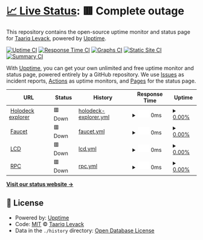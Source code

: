 # [📈 Live Status](https://levackt.github.io/upptime-1): <!--live status--> **🟥 Complete outage**

This repository contains the open-source uptime monitor and status page for [Taariq Levack](https://levackt.github.io/upptime-1), powered by [Upptime](https://github.com/upptime/upptime).

[![Uptime CI](https://github.com/levackt/upptime-1/workflows/Uptime%20CI/badge.svg)](https://github.com/levackt/upptime-1/actions?query=workflow%3A%22Uptime+CI%22)
[![Response Time CI](https://github.com/levackt/upptime-1/workflows/Response%20Time%20CI/badge.svg)](https://github.com/levackt/upptime-1/actions?query=workflow%3A%22Response+Time+CI%22)
[![Graphs CI](https://github.com/levackt/upptime-1/workflows/Graphs%20CI/badge.svg)](https://github.com/levackt/upptime-1/actions?query=workflow%3A%22Graphs+CI%22)
[![Static Site CI](https://github.com/levackt/upptime-1/workflows/Static%20Site%20CI/badge.svg)](https://github.com/levackt/upptime-1/actions?query=workflow%3A%22Static+Site+CI%22)
[![Summary CI](https://github.com/levackt/upptime-1/workflows/Summary%20CI/badge.svg)](https://github.com/levackt/upptime-1/actions?query=workflow%3A%22Summary+CI%22)

With [Upptime](https://upptime.js.org), you can get your own unlimited and free uptime monitor and status page, powered entirely by a GitHub repository. We use [Issues](https://github.com/levackt/upptime-1/issues) as incident reports, [Actions](https://github.com/levackt/upptime-1/actions) as uptime monitors, and [Pages](https://levackt.github.io/upptime-1) for the status page.

<!--start: status pages-->
<!-- This summary is generated by Upptime (https://github.com/upptime/upptime) -->
<!-- Do not edit this manually, your changes will be overwritten -->
<!-- prettier-ignore -->
| URL | Status | History | Response Time | Uptime |
| --- | ------ | ------- | ------------- | ------ |
| <img alt="" src="https://icons.duckduckgo.com/ip3/explorer.secrettestnet.io.ico" height="13"> [Holodeck explorer](https://explorer.secrettestnet.io/) | 🟥 Down | [holodeck-explorer.yml](https://github.com/levackt/upptime-1/commits/HEAD/history/holodeck-explorer.yml) | <details><summary><img alt="Response time graph" src="./graphs/holodeck-explorer/response-time-week.png" height="20"> 0ms</summary><br><a href="https://levackt.github.io/upptime-1/history/holodeck-explorer"><img alt="Response time 0" src="https://img.shields.io/endpoint?url=https%3A%2F%2Fraw.githubusercontent.com%2Flevackt%2Fupptime-1%2FHEAD%2Fapi%2Fholodeck-explorer%2Fresponse-time.json"></a><br><a href="https://levackt.github.io/upptime-1/history/holodeck-explorer"><img alt="24-hour response time 0" src="https://img.shields.io/endpoint?url=https%3A%2F%2Fraw.githubusercontent.com%2Flevackt%2Fupptime-1%2FHEAD%2Fapi%2Fholodeck-explorer%2Fresponse-time-day.json"></a><br><a href="https://levackt.github.io/upptime-1/history/holodeck-explorer"><img alt="7-day response time 0" src="https://img.shields.io/endpoint?url=https%3A%2F%2Fraw.githubusercontent.com%2Flevackt%2Fupptime-1%2FHEAD%2Fapi%2Fholodeck-explorer%2Fresponse-time-week.json"></a><br><a href="https://levackt.github.io/upptime-1/history/holodeck-explorer"><img alt="30-day response time 0" src="https://img.shields.io/endpoint?url=https%3A%2F%2Fraw.githubusercontent.com%2Flevackt%2Fupptime-1%2FHEAD%2Fapi%2Fholodeck-explorer%2Fresponse-time-month.json"></a><br><a href="https://levackt.github.io/upptime-1/history/holodeck-explorer"><img alt="1-year response time 0" src="https://img.shields.io/endpoint?url=https%3A%2F%2Fraw.githubusercontent.com%2Flevackt%2Fupptime-1%2FHEAD%2Fapi%2Fholodeck-explorer%2Fresponse-time-year.json"></a></details> | <details><summary><a href="https://levackt.github.io/upptime-1/history/holodeck-explorer">0.00%</a></summary><a href="https://levackt.github.io/upptime-1/history/holodeck-explorer"><img alt="All-time uptime 7.27%" src="https://img.shields.io/endpoint?url=https%3A%2F%2Fraw.githubusercontent.com%2Flevackt%2Fupptime-1%2FHEAD%2Fapi%2Fholodeck-explorer%2Fuptime.json"></a><br><a href="https://levackt.github.io/upptime-1/history/holodeck-explorer"><img alt="24-hour uptime 0.00%" src="https://img.shields.io/endpoint?url=https%3A%2F%2Fraw.githubusercontent.com%2Flevackt%2Fupptime-1%2FHEAD%2Fapi%2Fholodeck-explorer%2Fuptime-day.json"></a><br><a href="https://levackt.github.io/upptime-1/history/holodeck-explorer"><img alt="7-day uptime 0.00%" src="https://img.shields.io/endpoint?url=https%3A%2F%2Fraw.githubusercontent.com%2Flevackt%2Fupptime-1%2FHEAD%2Fapi%2Fholodeck-explorer%2Fuptime-week.json"></a><br><a href="https://levackt.github.io/upptime-1/history/holodeck-explorer"><img alt="30-day uptime 0.00%" src="https://img.shields.io/endpoint?url=https%3A%2F%2Fraw.githubusercontent.com%2Flevackt%2Fupptime-1%2FHEAD%2Fapi%2Fholodeck-explorer%2Fuptime-month.json"></a><br><a href="https://levackt.github.io/upptime-1/history/holodeck-explorer"><img alt="1-year uptime 0.00%" src="https://img.shields.io/endpoint?url=https%3A%2F%2Fraw.githubusercontent.com%2Flevackt%2Fupptime-1%2FHEAD%2Fapi%2Fholodeck-explorer%2Fuptime-year.json"></a></details>
| <img alt="" src="https://icons.duckduckgo.com/ip3/faucet.secrettestnet.io.ico" height="13"> [Faucet](https://faucet.secrettestnet.io/) | 🟥 Down | [faucet.yml](https://github.com/levackt/upptime-1/commits/HEAD/history/faucet.yml) | <details><summary><img alt="Response time graph" src="./graphs/faucet/response-time-week.png" height="20"> 0ms</summary><br><a href="https://levackt.github.io/upptime-1/history/faucet"><img alt="Response time 197" src="https://img.shields.io/endpoint?url=https%3A%2F%2Fraw.githubusercontent.com%2Flevackt%2Fupptime-1%2FHEAD%2Fapi%2Ffaucet%2Fresponse-time.json"></a><br><a href="https://levackt.github.io/upptime-1/history/faucet"><img alt="24-hour response time 0" src="https://img.shields.io/endpoint?url=https%3A%2F%2Fraw.githubusercontent.com%2Flevackt%2Fupptime-1%2FHEAD%2Fapi%2Ffaucet%2Fresponse-time-day.json"></a><br><a href="https://levackt.github.io/upptime-1/history/faucet"><img alt="7-day response time 0" src="https://img.shields.io/endpoint?url=https%3A%2F%2Fraw.githubusercontent.com%2Flevackt%2Fupptime-1%2FHEAD%2Fapi%2Ffaucet%2Fresponse-time-week.json"></a><br><a href="https://levackt.github.io/upptime-1/history/faucet"><img alt="30-day response time 0" src="https://img.shields.io/endpoint?url=https%3A%2F%2Fraw.githubusercontent.com%2Flevackt%2Fupptime-1%2FHEAD%2Fapi%2Ffaucet%2Fresponse-time-month.json"></a><br><a href="https://levackt.github.io/upptime-1/history/faucet"><img alt="1-year response time 187" src="https://img.shields.io/endpoint?url=https%3A%2F%2Fraw.githubusercontent.com%2Flevackt%2Fupptime-1%2FHEAD%2Fapi%2Ffaucet%2Fresponse-time-year.json"></a></details> | <details><summary><a href="https://levackt.github.io/upptime-1/history/faucet">0.00%</a></summary><a href="https://levackt.github.io/upptime-1/history/faucet"><img alt="All-time uptime 80.24%" src="https://img.shields.io/endpoint?url=https%3A%2F%2Fraw.githubusercontent.com%2Flevackt%2Fupptime-1%2FHEAD%2Fapi%2Ffaucet%2Fuptime.json"></a><br><a href="https://levackt.github.io/upptime-1/history/faucet"><img alt="24-hour uptime 0.00%" src="https://img.shields.io/endpoint?url=https%3A%2F%2Fraw.githubusercontent.com%2Flevackt%2Fupptime-1%2FHEAD%2Fapi%2Ffaucet%2Fuptime-day.json"></a><br><a href="https://levackt.github.io/upptime-1/history/faucet"><img alt="7-day uptime 0.00%" src="https://img.shields.io/endpoint?url=https%3A%2F%2Fraw.githubusercontent.com%2Flevackt%2Fupptime-1%2FHEAD%2Fapi%2Ffaucet%2Fuptime-week.json"></a><br><a href="https://levackt.github.io/upptime-1/history/faucet"><img alt="30-day uptime 0.00%" src="https://img.shields.io/endpoint?url=https%3A%2F%2Fraw.githubusercontent.com%2Flevackt%2Fupptime-1%2FHEAD%2Fapi%2Ffaucet%2Fuptime-month.json"></a><br><a href="https://levackt.github.io/upptime-1/history/faucet"><img alt="1-year uptime 66.98%" src="https://img.shields.io/endpoint?url=https%3A%2F%2Fraw.githubusercontent.com%2Flevackt%2Fupptime-1%2FHEAD%2Fapi%2Ffaucet%2Fuptime-year.json"></a></details>
| <img alt="" src="https://icons.duckduckgo.com/ip3/chainofsecrets.secrettestnet.io.ico" height="13"> [LCD](https://chainofsecrets.secrettestnet.io/syncing) | 🟥 Down | [lcd.yml](https://github.com/levackt/upptime-1/commits/HEAD/history/lcd.yml) | <details><summary><img alt="Response time graph" src="./graphs/lcd/response-time-week.png" height="20"> 0ms</summary><br><a href="https://levackt.github.io/upptime-1/history/lcd"><img alt="Response time 211" src="https://img.shields.io/endpoint?url=https%3A%2F%2Fraw.githubusercontent.com%2Flevackt%2Fupptime-1%2FHEAD%2Fapi%2Flcd%2Fresponse-time.json"></a><br><a href="https://levackt.github.io/upptime-1/history/lcd"><img alt="24-hour response time 0" src="https://img.shields.io/endpoint?url=https%3A%2F%2Fraw.githubusercontent.com%2Flevackt%2Fupptime-1%2FHEAD%2Fapi%2Flcd%2Fresponse-time-day.json"></a><br><a href="https://levackt.github.io/upptime-1/history/lcd"><img alt="7-day response time 0" src="https://img.shields.io/endpoint?url=https%3A%2F%2Fraw.githubusercontent.com%2Flevackt%2Fupptime-1%2FHEAD%2Fapi%2Flcd%2Fresponse-time-week.json"></a><br><a href="https://levackt.github.io/upptime-1/history/lcd"><img alt="30-day response time 0" src="https://img.shields.io/endpoint?url=https%3A%2F%2Fraw.githubusercontent.com%2Flevackt%2Fupptime-1%2FHEAD%2Fapi%2Flcd%2Fresponse-time-month.json"></a><br><a href="https://levackt.github.io/upptime-1/history/lcd"><img alt="1-year response time 0" src="https://img.shields.io/endpoint?url=https%3A%2F%2Fraw.githubusercontent.com%2Flevackt%2Fupptime-1%2FHEAD%2Fapi%2Flcd%2Fresponse-time-year.json"></a></details> | <details><summary><a href="https://levackt.github.io/upptime-1/history/lcd">0.00%</a></summary><a href="https://levackt.github.io/upptime-1/history/lcd"><img alt="All-time uptime 37.65%" src="https://img.shields.io/endpoint?url=https%3A%2F%2Fraw.githubusercontent.com%2Flevackt%2Fupptime-1%2FHEAD%2Fapi%2Flcd%2Fuptime.json"></a><br><a href="https://levackt.github.io/upptime-1/history/lcd"><img alt="24-hour uptime 0.00%" src="https://img.shields.io/endpoint?url=https%3A%2F%2Fraw.githubusercontent.com%2Flevackt%2Fupptime-1%2FHEAD%2Fapi%2Flcd%2Fuptime-day.json"></a><br><a href="https://levackt.github.io/upptime-1/history/lcd"><img alt="7-day uptime 0.00%" src="https://img.shields.io/endpoint?url=https%3A%2F%2Fraw.githubusercontent.com%2Flevackt%2Fupptime-1%2FHEAD%2Fapi%2Flcd%2Fuptime-week.json"></a><br><a href="https://levackt.github.io/upptime-1/history/lcd"><img alt="30-day uptime 0.00%" src="https://img.shields.io/endpoint?url=https%3A%2F%2Fraw.githubusercontent.com%2Flevackt%2Fupptime-1%2FHEAD%2Fapi%2Flcd%2Fuptime-month.json"></a><br><a href="https://levackt.github.io/upptime-1/history/lcd"><img alt="1-year uptime 0.00%" src="https://img.shields.io/endpoint?url=https%3A%2F%2Fraw.githubusercontent.com%2Flevackt%2Fupptime-1%2FHEAD%2Fapi%2Flcd%2Fuptime-year.json"></a></details>
| <img alt="" src="https://icons.duckduckgo.com/ip3/chainofsecrets.secrettestnet.io.ico" height="13"> [RPC](https://chainofsecrets.secrettestnet.io:26667) | 🟥 Down | [rpc.yml](https://github.com/levackt/upptime-1/commits/HEAD/history/rpc.yml) | <details><summary><img alt="Response time graph" src="./graphs/rpc/response-time-week.png" height="20"> 0ms</summary><br><a href="https://levackt.github.io/upptime-1/history/rpc"><img alt="Response time 127" src="https://img.shields.io/endpoint?url=https%3A%2F%2Fraw.githubusercontent.com%2Flevackt%2Fupptime-1%2FHEAD%2Fapi%2Frpc%2Fresponse-time.json"></a><br><a href="https://levackt.github.io/upptime-1/history/rpc"><img alt="24-hour response time 0" src="https://img.shields.io/endpoint?url=https%3A%2F%2Fraw.githubusercontent.com%2Flevackt%2Fupptime-1%2FHEAD%2Fapi%2Frpc%2Fresponse-time-day.json"></a><br><a href="https://levackt.github.io/upptime-1/history/rpc"><img alt="7-day response time 0" src="https://img.shields.io/endpoint?url=https%3A%2F%2Fraw.githubusercontent.com%2Flevackt%2Fupptime-1%2FHEAD%2Fapi%2Frpc%2Fresponse-time-week.json"></a><br><a href="https://levackt.github.io/upptime-1/history/rpc"><img alt="30-day response time 0" src="https://img.shields.io/endpoint?url=https%3A%2F%2Fraw.githubusercontent.com%2Flevackt%2Fupptime-1%2FHEAD%2Fapi%2Frpc%2Fresponse-time-month.json"></a><br><a href="https://levackt.github.io/upptime-1/history/rpc"><img alt="1-year response time 0" src="https://img.shields.io/endpoint?url=https%3A%2F%2Fraw.githubusercontent.com%2Flevackt%2Fupptime-1%2FHEAD%2Fapi%2Frpc%2Fresponse-time-year.json"></a></details> | <details><summary><a href="https://levackt.github.io/upptime-1/history/rpc">0.00%</a></summary><a href="https://levackt.github.io/upptime-1/history/rpc"><img alt="All-time uptime 37.65%" src="https://img.shields.io/endpoint?url=https%3A%2F%2Fraw.githubusercontent.com%2Flevackt%2Fupptime-1%2FHEAD%2Fapi%2Frpc%2Fuptime.json"></a><br><a href="https://levackt.github.io/upptime-1/history/rpc"><img alt="24-hour uptime 0.00%" src="https://img.shields.io/endpoint?url=https%3A%2F%2Fraw.githubusercontent.com%2Flevackt%2Fupptime-1%2FHEAD%2Fapi%2Frpc%2Fuptime-day.json"></a><br><a href="https://levackt.github.io/upptime-1/history/rpc"><img alt="7-day uptime 0.00%" src="https://img.shields.io/endpoint?url=https%3A%2F%2Fraw.githubusercontent.com%2Flevackt%2Fupptime-1%2FHEAD%2Fapi%2Frpc%2Fuptime-week.json"></a><br><a href="https://levackt.github.io/upptime-1/history/rpc"><img alt="30-day uptime 0.00%" src="https://img.shields.io/endpoint?url=https%3A%2F%2Fraw.githubusercontent.com%2Flevackt%2Fupptime-1%2FHEAD%2Fapi%2Frpc%2Fuptime-month.json"></a><br><a href="https://levackt.github.io/upptime-1/history/rpc"><img alt="1-year uptime 0.00%" src="https://img.shields.io/endpoint?url=https%3A%2F%2Fraw.githubusercontent.com%2Flevackt%2Fupptime-1%2FHEAD%2Fapi%2Frpc%2Fuptime-year.json"></a></details>

<!--end: status pages-->

[**Visit our status website →**](https://levackt.github.io/upptime-1)

## 📄 License

- Powered by: [Upptime](https://github.com/upptime/upptime)
- Code: [MIT](./LICENSE) © [Taariq Levack](https://levackt.github.io/upptime-1)
- Data in the `./history` directory: [Open Database License](https://opendatacommons.org/licenses/odbl/1-0/)
